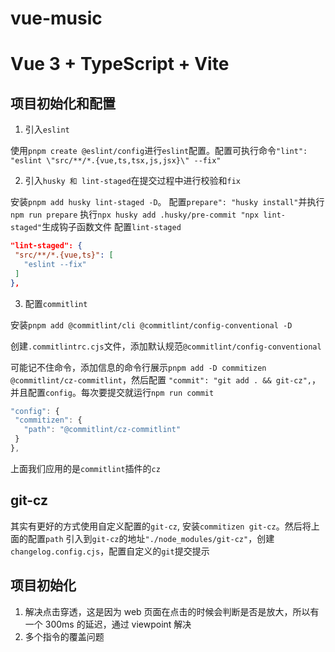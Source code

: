 # vue-music

# Vue 3 + TypeScript + Vite

## 项目初始化和配置

1. 引入`eslint`

使用`pnpm create @eslint/config`进行`eslint`配置。配置可执行命令`"lint": "eslint \"src/**/*.{vue,ts,tsx,js,jsx}\" --fix"`

2. 引入`husky 和 lint-staged`在提交过程中进行校验和`fix`

安装`pnpm add husky lint-staged -D`。
配置`prepare": "husky install"`并执行`npm run prepare`
执行`npx husky add .husky/pre-commit "npx lint-staged"`生成钩子函数文件
配置`lint-staged`

```json
"lint-staged": {
 "src/**/*.{vue,ts}": [
   "eslint --fix"
 ]
},
```

3. 配置`commitlint`

安装`pnpm add @commitlint/cli @commitlint/config-conventional -D`

创建`.commitlintrc.cjs`文件，添加默认规范`@commitlint/config-conventional`

可能记不住命令，添加信息的命令行展示`pnpm add -D commitizen @commitlint/cz-commitlint`，然后配置
`"commit": "git add . && git-cz",`，并且配置`config`。每次要提交就运行`npm run commit`

```js
"config": {
 "commitizen": {
   "path": "@commitlint/cz-commitlint"
 }
},
```

上面我们应用的是`commitlint`插件的`cz`

## git-cz

其实有更好的方式使用自定义配置的`git-cz`, 安装`commitizen git-cz`。然后将上面的配置`path`
引入到`git-cz`的地址`"./node_modules/git-cz"`，创建`changelog.config.cjs`，配置自定义的`git`提交提示

## 项目初始化

1. 解决点击穿透，这是因为 web 页面在点击的时候会判断是否是放大，所以有一个 300ms 的延迟，通过 viewpoint 解决
2. 多个指令的覆盖问题
